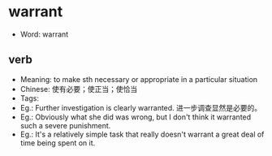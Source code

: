 # warrant

- Word: warrant

## verb

- Meaning: to make sth necessary or appropriate in a particular situation
- Chinese: 使有必要；使正当；使恰当
- Tags: 
- Eg.: Further investigation is clearly warranted. 进一步调查显然是必要的。
- Eg.: Obviously what she did was wrong, but I don't think it warranted such a severe punishment.
- Eg.: It's a relatively simple task that really doesn't warrant a great deal of time being spent on it.

